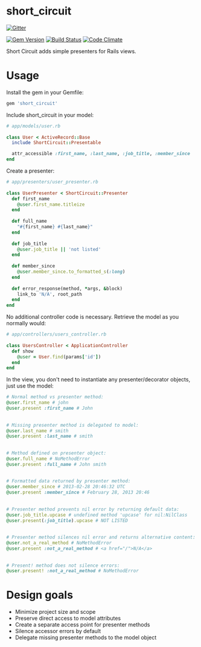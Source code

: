 short_circuit
=============

[![Gitter](https://badges.gitter.im/Join%20Chat.svg)](https://gitter.im/jpruetting/short_circuit?utm_source=badge&utm_medium=badge&utm_campaign=pr-badge&utm_content=badge)

[![Gem Version](https://badge.fury.io/rb/short_circuit.png)](http://badge.fury.io/rb/short_circuit) [![Build Status](https://travis-ci.org/jpruetting/short_circuit.png?branch=master)](https://travis-ci.org/jpruetting/short_circuit) [![Code Climate](https://codeclimate.com/github/jpruetting/short_circuit.png)](https://codeclimate.com/github/jpruetting/short_circuit)

Short Circuit adds simple presenters for Rails views.


Usage
======

Install the gem in your Gemfile:

```ruby
gem 'short_circuit'
```

Include short_circuit in your model:

```ruby
# app/models/user.rb
 
class User < ActiveRecord::Base
  include ShortCircuit::Presentable

  attr_accessible :first_name, :last_name, :job_title, :member_since
end
```

Create a presenter:

```ruby
# app/presenters/user_presenter.rb
 
class UserPresenter < ShortCircuit::Presenter
  def first_name
    @user.first_name.titleize
  end
 
  def full_name
    "#{first_name} #{last_name}"
  end
 
  def job_title
    @user.job_title || 'not listed'
  end
 
  def member_since
    @user.member_since.to_formatted_s(:long) 
  end
 
  def error_response(method, *args, &block)
    link_to 'N/A', root_path
  end
end
```

No additional controller code is necessary. Retrieve the model as you normally would:

```ruby
# app/controllers/users_controller.rb
 
class UsersController < ApplicationController
  def show
    @user = User.find(params['id'])
  end
end
```

In the view, you don't need to instantiate any presenter/decorator objects, just use the model:

```ruby
# Normal method vs presenter method:
@user.first_name # john
@user.present :first_name # John
 
 
# Missing presenter method is delegated to model:
@user.last_name # smith
@user.present :last_name # smith
 
 
# Method defined on presenter object:
@user.full_name # NoMethodError
@user.present :full_name # John smith
 
 
# Formatted data returned by presenter method:
@user.member_since # 2013-02-28 20:46:32 UTC
@user.present :member_since # February 28, 2013 20:46
 
 
# Presenter method prevents nil error by returning default data:
@user.job_title.upcase # undefined method 'upcase' for nil:NilClass
@user.present(:job_title).upcase # NOT LISTED
 
 
# Presenter method silences nil error and returns alternative content:
@user.not_a_real_method # NoMethodError
@user.present :not_a_real_method # <a href="/">N/A</a>
 
 
# Present! method does not silence errors:
@user.present! :not_a_real_method # NoMethodError
```

Design goals
============
* Minimize project size and scope
* Preserve direct access to model attributes
* Create a separate access point for presenter methods
* Silence accessor errors by default
* Delegate missing presenter methods to the model object
